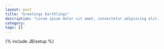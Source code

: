 ```yaml
---
layout: post
title: "Greetings Earthlings"
description: "Lorem ipsum dolor sit amet, consectetur adipiscing elit. Aenean in lacus eget elit suscipit pharetra. Vivamus lorem eros, gravida a tempor id, sollicitudin non erat.Lorem ipsum dolor sit amet, consectetur adipiscing elit. Aenean in lacus eget elit suscipit pharetra. Vivamus lorem eros, gravida a tempor id, sollicitudin non erat. "
category: 
tags: []
---
```

{% include JB/setup %}
